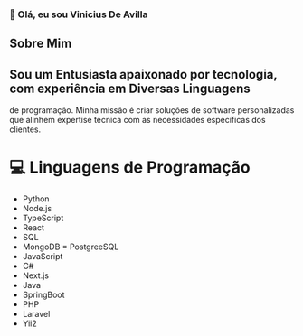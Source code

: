 ### 👋 Olá, eu sou Vinicius De Avilla

## Sobre Mim

## Sou um Entusiasta apaixonado por tecnologia, com experiência em Diversas Linguagens 
de programação. Minha missão é criar soluções de software personalizadas que alinhem 
expertise técnica com as necessidades específicas dos clientes.

# 💻 Linguagens de Programação

- Python
- Node.js
- TypeScript
- React
- SQL
- MongoDB
= PostgreeSQL
- JavaScript
- C#
- Next.js
- Java
- SpringBoot
- PHP
- Laravel
- Yii2
